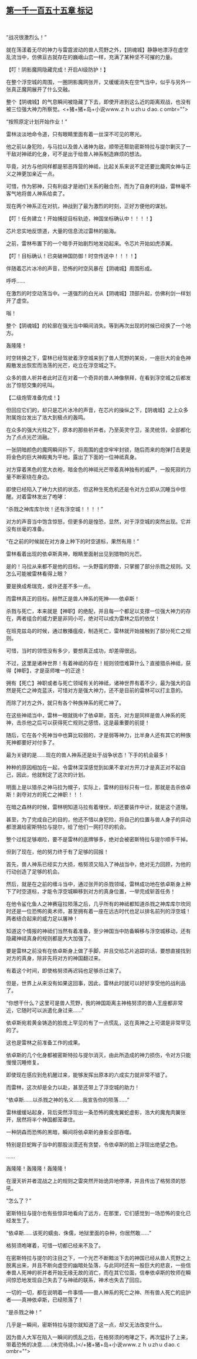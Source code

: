 ## [第一千一百五十五章 标记](https://www.xxbiquge.com/11_11222/9063254.html)
﻿

  “战况很激烈么！”

  就在荡漾着无尽的神力与雷霆波动的兽人荒野之外，【阴魂城】静静地漂浮在虚空乱流当中，仿佛亘古就存在的巍峨山峦一样，充满了某种坚不可摧的力量。

  【叮！阴影魔网隐藏完成！开启AI级防护！】

  在整个浮空城的周围，一圈阴影魔网张开，又缓缓消失在空气当中，似乎与另外一张真正魔网展开了什么交融。

  整个【阴魂城】的气息瞬间被隐藏了下去，即使开进到这么近的距离观战，也没有被三位强大神力所察觉。<+猪+猪+岛+小说ｗww.ｚｈｕzhｕｄao.ｃombr="">

  “按照原定计划开始作业！”

  雷林淡淡地命令道，只有眼睛里面有着一丝深不可见的寒光。

  他之前以身犯险，与马拉以及兽人诸神为敌，顺带还帮助密斯特拉与提尔剿灭了一干敌对神祗的化身，可不是出于给兽人神系制造麻烦的想法。

  毕竟，对方与他同样都是邪恶阵营的神祗，比起关系来说不定还要比魔网女神与正义之神更加亲近一点。

  可惜，作为邪神，只有利益才是祂们关系的融合剂，而为了自身的利益，雷林毫不客气地将兽人神系给卖了。

  现在两个神系正在对抗，神战到了最为激烈的时刻，正好方便他的谋划。

  【叮！任务建立！开始捕捉目标轨迹，神国坐标确认中！！！！】

  芯片忠实地反馈道，大量的信息流过雷林的脑海。

  之前，雷林布置下的一个暗手开始剧烈地发动起来。令芯片开始如虎添翼。

  【叮！目标确认！已突破神国防御！时空传送中！！！！】

  伴随着芯片冰冷的声音，恐怖的时空风暴在【阴魂城】周围形成。

  呼呼……

  在激烈的时空动荡当中。一道强烈的白光从【阴魂城】顶部升起，仿佛利剑一样划开了虚空。

  嗡！

  整个【阴魂城】的轮廓在强光当中瞬间消失。等到再次出现的时候已经换了一个地方。

  轰隆隆！

  时空转换之下，雷林已经驾驶着浮空城来到了兽人荒野的某处，一座巨大的金色神殿散发出恢宏而浩荡的光芒，屹立在浮空城之下。

  众多的兽人祈并者此时正在对着一个奇异的兽人神像祭拜，在看到浮空城之后都发出了惊怒交集的吼叫。

  【二级炮管准备完成！】

  但回应它们的，却只是芯片冰冷的声音，在芯片的操纵之下，【阴魂城】之上众多附属炮台发出了浩大到极点的轰鸣。

  在众多的强大光柱之下，原本的那些祈并者。乃至英灵守卫，圣灵统领，全部都化为了点点光芒消融。

  一张阴暗颜色的魔网瞬间扑下，将周围的虚空牢牢封锁，随后而来的炮弹打击更是将金色的巨大神殿夷为平地，露出了下面的一位神祗真身。

  对方穿着黑色的宽大衣袍，暗金色的神祗光芒带着真神独有的威严，一股死寂的力量不断萦绕在身边。

  即使已经陷入了神力大损的状态，但这种生死危机还是令对方立即从沉睡当中惊醒。对着雷林发出了咆哮：

  “杀戮之神库库尔坎！还有浮空城！！！！”

  对方的声音当中饱含惊怒，但更多的是惶恐，显然，对于浮空城的突然出现。它并没有丝毫的准备。

  “在之前的时候就在对方身上种下的时空道标，果然有用！”

  雷林看着出现的依卓斯真神，眼睛里面射出见到猎物的光芒。

  是的！马拉从来都不是他的目标。一头野蛮的野兽，只掌握了部分杀戮之规则。又怎么可能被雷林看得上眼？

  要是换成希瑞克，或许还差不多一点。

  而雷林真正的目标。赫然正是兽人神系的死神——依卓斯！

  杀戮与死亡，本来就是【神职】的绝配，并且每一个都足以支撑一位强大神力的存在，两者组合的威力更是非同小可，绝对可以成为雷林之后的依仗！

  在班克兹岛的时候，通过散播瘟疫，制造死亡，雷林就开始接触到了部分死亡之规则。

  可惜，当时的领悟没有多少，要想真正成功，却差得很远。

  不过，这里是诸神世界！有着神祗的存在！规则领悟难算什么？直接猎杀神祗，获得【神职】，才是巫师唯一的正途！

  拥有【死亡】神职或者与死亡领域有关的神祗，诸神世界有着不少，最为强大的自然是死亡之神克蓝沃，可惜对方是强大神力，还不是目前的雷林可以打主意的。

  而除了对方之外，就只有各个种族神系的死亡神了。

  在这些神祗当中，雷林一眼就挑中了依卓斯，首先，对方是同样是兽人神系的死神，击杀他之后可以获得死亡规则之感悟，这是最重要的前提！

  随后，它在各个死神当中也算比较弱的，才是弱等神力，比半身人还有其它的种族死神都要好对付多了。

  最为关键的是……现在的兽人神系还是处于战争状态！下手的机会最多！

  种种的原因相加在一起，令雷林深深感觉到如果不拿对方开刀才是真正对不起自己，因此，他就制定了这次的计划。

  明面上是以猎杀之神马拉为幌子，实际上，雷林的目标只有一位，那就是击杀依卓斯！剥夺对方的死亡之神职！！！

  在暗之森林的时候，雷林明知道马拉有着埋伏，却还要装作中计，就是这个道理。

  甚至，为了完成自己的目的，他还不惜以身犯险，将自己的位置与兽人身子的异动都泄漏给密斯特拉与提尔，给了他们一网打尽的机会。

  整个过程足够艰险，要不是雷林的底牌够多，绝对会被密斯特拉与提尔顺手干掉。

  但到了现在，他的努力终于有了足够的回报！

  首先，兽人神系已经实力大损，格努须又陷入了神战当中，绝对无力回顾，为他的行动创造了足够的机会。

  然后，就是在之前的缠斗当中，通过张开的杀戮领域，雷林成功地在依卓斯身上种下了时空道标，才能令浮空城瞬移到对方的真身位置，一举完成斩首任务！

  在他令鲨化鱼人之神赛寇拉陨落之后，几乎所有的神祗都知道杀戮之神库库尔坎同时还是一位恐怖的奥术师，甚至拥有着一座在远古时代也足以排名前列的浮空城！两者结合起来的威力足以屠神！

  知道这个情报的神祗们当然有着准备，至少神国当中防备瞬移与浮空城移动，还有隐藏神祗真身的规则都是大大加强了。

  要是雷林之前没有在依卓斯身上做了手脚，并且交给芯片追踪的话，要想直接找到对方的真身，除非先将对方的神国翻过来。

  有着这个时间，即使格努须再迟钝也足够杀过来了。

  但是，世界上从来没有如果这回事，因此，雷林此时就可以好好享受他的战利品了。

  “你想干什么？这里可是兽人荒野，我的神国距离主神格努须的兽人王座都非常近，它随时可以派遣化身过来……”

  依卓斯宛若黄金铸造的脸庞上罕见的有了一点慌乱，这在真神之上可谓是非常罕见的了。

  这也是雷林之前准备工作的成果。

  依卓斯的几个化身都被密斯特拉与提尔消灭，由此所造成的神力损伤，令对方只能慢慢沉睡修复。

  即使现在感应到危机醒过来，能够发挥出原本的六成实力就非常不错了。

  而雷林，这次却是全力以赴，甚至还带上了浮空城的助力！

  “依卓斯……以杀戮之神的名义……我宣告你的陨落……”

  雷林缓缓站起身，背后突然浮现出一条恐怖的魔鬼翼蛇虚影，浩大的魔鬼肉翼张开，居然将半个神国都笼罩住。

  一种阴森而恐怖的黑暗，瞬间将依卓斯的身影全部吞噬。

  特别是巨蛇眸子当中的那股淡漠还有贪婪，令依卓斯的脸上浮现出绝望之色。

  ……

  轰隆隆！轰隆隆！轰隆隆！

  在漫天祈并者混战之上的规则之雷突然开始诡异地停滞，并且传出了格努须的怒吼。

  “怎么了？”

  密斯特拉与提尔也有些惊异地看向了远方，在那里，它们感觉到一场恐怖的变化已经发生了。

  “依卓斯……该死的蠕虫、侏儒，地狱里面的杂种，你居然敢……”

  格努须咆哮着，可惜一切都已经来不及了。

  在密斯特拉与提尔的注目之下，一个光芒不断黯淡下去的神国已经从兽人荒野之上脱离出来，并且不断向虚空的幽暗处坠落，与此同时还有一股巨大的悲哀，一些信奉兽人死神的祈并者开始无缘无故的消亡，而在其它位面，信奉依卓斯的牧师在瞬间惊恐地发现自己失去了与神祗的联系，神术也失去了回应。

  一切的一切，都在说明着一件事情——兽人神系的死亡之神、所有兽人死亡的庇护者——真神依卓斯，已经陨落了！

  “是杀戮之神！”

  几乎是一瞬间，密斯特拉与提尔就知道了这一点，却又无法改变什么。

  因为兽人大军在陷入一瞬间的慌乱之后，在格努须的咆哮之下，再次猛扑了上来，带着恐怖的决意……(未完待续。)</+猪+猪+岛+小说ｗww.ｚｈｕzhｕｄao.ｃombr="">

